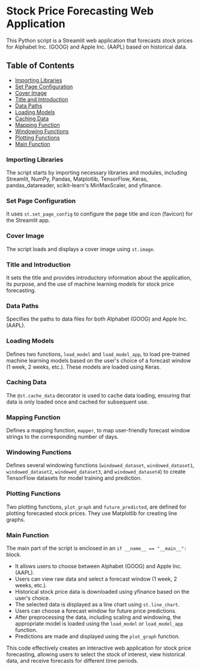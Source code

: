 # Stock Price Forecasting Web Application

This Python script is a Streamlit web application that forecasts stock prices for Alphabet Inc. (GOOG) and Apple Inc. (AAPL) based on historical data. 

## Table of Contents
- [Importing Libraries](#importing-libraries)
- [Set Page Configuration](#set-page-configuration)
- [Cover Image](#cover-image)
- [Title and Introduction](#title-and-introduction)
- [Data Paths](#data-paths)
- [Loading Models](#loading-models)
- [Caching Data](#caching-data)
- [Mapping Function](#mapping-function)
- [Windowing Functions](#windowing-functions)
- [Plotting Functions](#plotting-functions)
- [Main Function](#main-function)

### Importing Libraries
The script starts by importing necessary libraries and modules, including Streamlit, NumPy, Pandas, Matplotlib, TensorFlow, Keras, pandas_datareader, scikit-learn's MinMaxScaler, and yfinance.

### Set Page Configuration
It uses `st.set_page_config` to configure the page title and icon (favicon) for the Streamlit app.

### Cover Image
The script loads and displays a cover image using `st.image`.

### Title and Introduction
It sets the title and provides introductory information about the application, its purpose, and the use of machine learning models for stock price forecasting.

### Data Paths
Specifies the paths to data files for both Alphabet (GOOG) and Apple Inc. (AAPL).

### Loading Models
Defines two functions, `load_model` and `load_model_app`, to load pre-trained machine learning models based on the user's choice of a forecast window (1 week, 2 weeks, etc.). These models are loaded using Keras.

### Caching Data
The `@st.cache_data` decorator is used to cache data loading, ensuring that data is only loaded once and cached for subsequent use.

### Mapping Function
Defines a mapping function, `mapper`, to map user-friendly forecast window strings to the corresponding number of days.

### Windowing Functions
Defines several windowing functions (`windowed_dataset`, `windowed_dataset1`, `windowed_dataset2`, `windowed_dataset3`, and `windowed_dataset4`) to create TensorFlow datasets for model training and prediction.

### Plotting Functions
Two plotting functions, `plot_graph` and `future_predicted`, are defined for plotting forecasted stock prices. They use Matplotlib for creating line graphs.

### Main Function
The main part of the script is enclosed in an `if __name__ == "__main__":` block.
- It allows users to choose between Alphabet (GOOG) and Apple Inc. (AAPL).
- Users can view raw data and select a forecast window (1 week, 2 weeks, etc.).
- Historical stock price data is downloaded using yfinance based on the user's choice.
- The selected data is displayed as a line chart using `st.line_chart`.
- Users can choose a forecast window for future price predictions.
- After preprocessing the data, including scaling and windowing, the appropriate model is loaded using the `load_model` or `load_model_app` function.
- Predictions are made and displayed using the `plot_graph` function.

This code effectively creates an interactive web application for stock price forecasting, allowing users to select the stock of interest, view historical data, and receive forecasts for different time periods.
